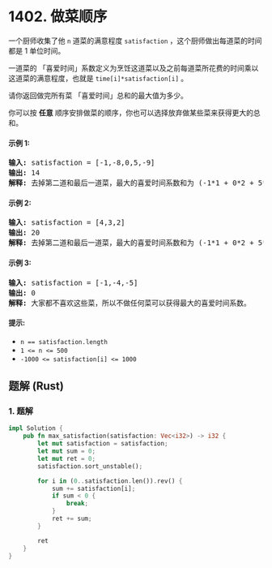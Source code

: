 # 1402. 做菜顺序
一个厨师收集了他 `n` 道菜的满意程度 `satisfaction` ，这个厨师做出每道菜的时间都是 1 单位时间。

一道菜的 「喜爱时间」系数定义为烹饪这道菜以及之前每道菜所花费的时间乘以这道菜的满意程度，也就是 `time[i]*satisfaction[i]` 。

请你返回做完所有菜 「喜爱时间」总和的最大值为多少。

你可以按 **任意** 顺序安排做菜的顺序，你也可以选择放弃做某些菜来获得更大的总和。

#### 示例 1:
<pre>
<strong>输入:</strong> satisfaction = [-1,-8,0,5,-9]
<strong>输出:</strong> 14
<strong>解释:</strong> 去掉第二道和最后一道菜，最大的喜爱时间系数和为 (-1*1 + 0*2 + 5*3 = 14) 。每道菜都需要花费 1 单位时间完成。
</pre>

#### 示例 2:
<pre>
<strong>输入:</strong> satisfaction = [4,3,2]
<strong>输出:</strong> 20
<strong>解释:</strong> 去掉第二道和最后一道菜，最大的喜爱时间系数和为 (-1*1 + 0*2 + 5*3 = 14) 。每道菜都需要花费 1 单位时间完成。
</pre>

#### 示例 3:
<pre>
<strong>输入:</strong> satisfaction = [-1,-4,-5]
<strong>输出:</strong> 0
<strong>解释:</strong> 大家都不喜欢这些菜，所以不做任何菜可以获得最大的喜爱时间系数。
</pre>

#### 提示:
* `n == satisfaction.length`
* `1 <= n <= 500`
* `-1000 <= satisfaction[i] <= 1000`

## 题解 (Rust)

### 1. 题解
```Rust
impl Solution {
    pub fn max_satisfaction(satisfaction: Vec<i32>) -> i32 {
        let mut satisfaction = satisfaction;
        let mut sum = 0;
        let mut ret = 0;
        satisfaction.sort_unstable();

        for i in (0..satisfaction.len()).rev() {
            sum += satisfaction[i];
            if sum < 0 {
                break;
            }
            ret += sum;
        }

        ret
    }
}
```

